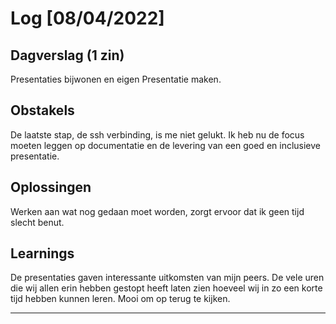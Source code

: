 # Log [08/04/2022]
 
## Dagverslag (1 zin)
Presentaties bijwonen en eigen Presentatie maken.

## Obstakels
De laatste stap, de ssh verbinding, is me niet gelukt. Ik heb nu de focus moeten leggen op
documentatie en de levering van een goed en inclusieve presentatie.

## Oplossingen
Werken aan wat nog gedaan moet worden, zorgt ervoor dat ik geen tijd slecht benut.

## Learnings
De presentaties gaven interessante uitkomsten van mijn peers. De vele uren die 
wij allen erin hebben gestopt heeft laten zien hoeveel wij in zo een korte tijd
hebben kunnen leren. Mooi om op terug te kijken. 


---